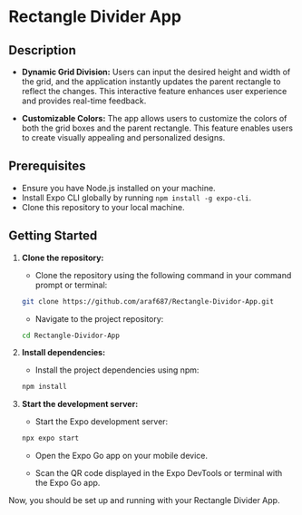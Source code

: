 # Rectangle Divider App 



## Description

- **Dynamic Grid Division:** Users can input the desired height and width of the grid, and the application instantly updates the parent rectangle to reflect the changes. This interactive feature enhances user experience and provides real-time feedback.

- **Customizable Colors:** The app allows users to customize the colors of both the grid boxes and the parent rectangle. This feature enables users to create visually appealing and personalized designs.



## Prerequisites
- Ensure you have Node.js installed on your machine.
- Install Expo CLI globally by running `npm install -g expo-cli`.
- Clone this repository to your local machine.



## Getting Started

1. **Clone the repository:**
    - Clone the repository using the following command in your command prompt or terminal:

    ```bash
    git clone https://github.com/araf687/Rectangle-Dividor-App.git
    ```

    - Navigate to the project repository:

    ```bash
    cd Rectangle-Dividor-App
    ```

2. **Install dependencies:**
    - Install the project dependencies using npm:

    ```bash
    npm install
    ```

3. **Start the development server:**
    - Start the Expo development server:

    ```bash
    npx expo start
    ```

    - Open the Expo Go app on your mobile device.

    - Scan the QR code displayed in the Expo DevTools or terminal with the Expo Go app.

Now, you should be set up and running with your Rectangle Divider App.